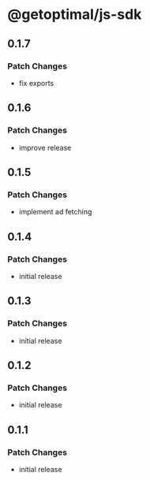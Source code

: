 # @getoptimal/js-sdk

## 0.1.7

### Patch Changes

- fix exports

## 0.1.6

### Patch Changes

- improve release

## 0.1.5

### Patch Changes

- implement ad fetching

## 0.1.4

### Patch Changes

- initial release

## 0.1.3

### Patch Changes

- initial release

## 0.1.2

### Patch Changes

- initial release

## 0.1.1

### Patch Changes

- initial release
